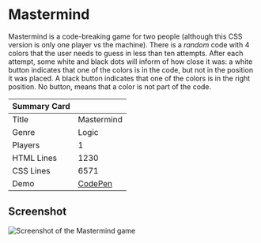 # Mastermind

Mastermind is a code-breaking game for two people (although this CSS version is only one player vs the machine). There is a _random_ code with 4 colors that the user needs to guess in less than ten attempts. After each attempt, some white and black dots will inform of how close it was: a white button indicates that one of the colors is in the code, but not in the position it was placed. A black button indicates that one of the colors is in the right position. No button, means that a color is not part of the code.

| Summary Card | |
|--------------|-|
| Title | Mastermind |
| Genre | Logic |
| Players | 1 |
| HTML Lines | 1230 |
| CSS Lines | 6571 |
| Demo | [CodePen](https://codepen.io/alvaromontoro/full/YzwbgwE) |

## Screenshot

![Screenshot of the Mastermind game](https://github.com/alvaromontoro/CSS-Games/blob/master/games/mastermind/mastermind.jpg?raw=true)
